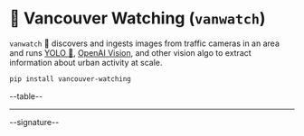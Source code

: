 # 🌈 Vancouver Watching (`vanwatch`)

`vanwatch` 🌈 discovers and ingests images from traffic cameras in an area and runs [YOLO 🚀](https://github.com/ultralytics/ultralytics), [OpenAI Vision](https://github.com/kamangir/openai_commands#vision), and other vision algo to extract information about urban activity at scale.

```bash
pip install vancouver-watching
```

--table--

---

--signature--
